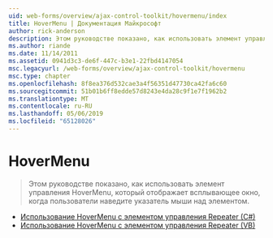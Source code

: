 ```yaml
---
uid: web-forms/overview/ajax-control-toolkit/hovermenu/index
title: HoverMenu | Документация Майкрософт
author: rick-anderson
description: Этом руководстве показано, как использовать элемент управления HoverMenu, который отображает всплывающее окно, когда пользователи наведите указатель мыши над элементом.
ms.author: riande
ms.date: 11/14/2011
ms.assetid: 0941d3c3-de6f-447c-b3e1-22fbd4147054
msc.legacyurl: /web-forms/overview/ajax-control-toolkit/hovermenu
msc.type: chapter
ms.openlocfilehash: 8f8ea376d532cae3a4f56351d47730ca42fa6c60
ms.sourcegitcommit: 51b01b6ff8edde57d8243e4da28c9f1e7f1962b2
ms.translationtype: MT
ms.contentlocale: ru-RU
ms.lasthandoff: 05/06/2019
ms.locfileid: "65128026"
---
```

# <a name="hovermenu"></a>HoverMenu

> Этом руководстве показано, как использовать элемент управления HoverMenu, который отображает всплывающее окно, когда пользователи наведите указатель мыши над элементом.

- [Использование HoverMenu с элементом управления Repeater (C#)](using-hovermenu-with-a-repeater-control-cs.md)
- [Использование HoverMenu с элементом управления Repeater (VB)](using-hovermenu-with-a-repeater-control-vb.md)

